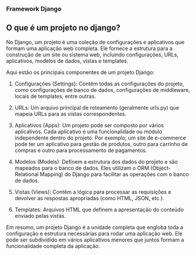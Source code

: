 ### Framework Django
## O que é um projeto no django?

No Django, um projeto é uma coleção de configurações e aplicativos que formam uma aplicação web completa. Ele fornece a estrutura para a construção de um site ou sistema web, incluindo configurações, URLs, aplicativos, modelos de dados, vistas e templates.

Aqui estão os principais componentes de um projeto Django:

1. Configurações (Settings): Contêm todas as configurações do projeto, como configurações de banco de dados, configurações de middleware, locais de templates, entre outras.

2. URLs: Um arquivo principal de roteamento (geralmente urls.py) que mapeia URLs para as vistas correspondentes.

3. Aplicativos (Apps): Um projeto pode ser composto por vários aplicativos. Cada aplicativo é uma funcionalidade ou módulo independente dentro do projeto. Por exemplo, um site de e-commerce pode ter um aplicativo para gestão de produtos, outro para carrinho de compras e outro para processamento de pagamentos.

4. Modelos (Models): Definem a estrutura dos dados do projeto e são mapeados para o banco de dados. Eles utilizam o ORM (Object-Relational Mapping) do Django para facilitar as operações com o banco de dados.

5. Vistas (Views): Contêm a lógica para processar as requisições e devolver as respostas apropriadas (como HTML, JSON, etc.).

6. Templates: Arquivos HTML que definem a apresentação do conteúdo enviado pelas vistas.

Em resumo, um projeto Django é a unidade completa que engloba toda a configuração e estrutura necessárias para rodar uma aplicação web. Ele pode ser subdividido em vários aplicativos menores que juntos formam a funcionalidade completa da aplicação.

###